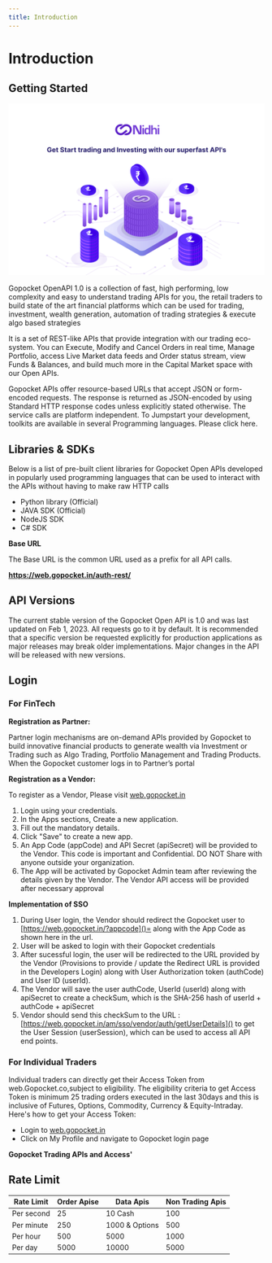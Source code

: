 ```yaml
---
title: Introduction
---
```


# Introduction

## Getting Started

![Image](assets/images/intro.svg)

Gopocket OpenAPI 1.0 is a collection of fast, high performing, low complexity and easy to understand trading APIs for you, the retail traders to build state of the art financial platforms which can be used for trading, investment, wealth generation, automation of trading strategies & execute algo based strategies

It is a set of REST-like APIs that provide integration with our trading eco-system. You can Execute, Modify and Cancel Orders in real time, Manage Portfolio, access Live Market data feeds and Order status stream, view Funds & Balances, and build much more in the Capital Market space with our Open APIs.

Gopocket APIs offer resource-based URLs that accept JSON or form-encoded requests. The response is returned as JSON-encoded by using Standard HTTP response codes unless explicitly stated otherwise. The service calls are platform independent. To Jumpstart your development, toolkits are available in several Programming languages. Please click here.

## Libraries & SDKs

Below is a list of pre-built client libraries for Gopocket Open APIs developed in popularly used programming languages that can be used to interact with the APIs without having to make raw HTTP calls

- Python library (Official)
- JAVA SDK (Official)
- NodeJS SDK
- C# SDK

**Base URL**

The Base URL is the common URL used as a prefix for all API calls.

__https://web.gopocket.in/auth-rest/__

## API Versions

The current stable version of the Gopocket Open API is 1.0 and was last updated on Feb 1, 2023. All requests go to it by default. It is recommended that a specific version be requested explicitly for production applications as major releases may break older implementations. Major changes in the API will be released with new versions.

## Login

### For FinTech

**Registration as Partner:**

Partner login mechanisms are on-demand APIs provided by Gopocket to build innovative financial products to generate wealth via Investment or Trading such as Algo Trading, Portfolio Management and Trading Products. When the Gopocket customer logs in to Partner’s portal

**Registration as a Vendor:**

To register as a Vendor, Please visit [web.gopocket.in](https://web.gopocket.in/developers/)

1.  Login using your  credentials.
2.  In the Apps sections, Create a new application.
3.  Fill out the mandatory details.
4.  Click "Save" to create a new app.
5.  An App Code (appCode) and API Secret (apiSecret) will be provided to the Vendor. This code is important and Confidential. DO NOT Share with anyone outside your organization.​
6.  The App will be activated by Gopocket Admin team after reviewing the details given by the Vendor. The Vendor API access will be provided after necessary approval

**Implementation of SSO**

1.  During User login, the Vendor should redirect the Gopocket user to [https://web.gopocket.in/?appcode]()= along with the App Code as shown here in the url.
2.  User will be asked to login with their Gopocket credentials
3.  After sucessful login, the user will be redirected to the URL provided by the Vendor (Provisions to provide / update the Redirect URL is provided in the Developers Login) along with User Authorization token (authCode) and User ID (userId).
4.  The Vendor will save the user authCode, UserId (userId) along with apiSecret to create a checkSum, which is the SHA-256 hash of userId + authCode + apiSecret
5.  Vendor should send this checkSum to the URL : [https://web.gopocket.in/am/sso/vendor/auth/getUserDetails]() to get the User Session (userSession), which can be used to access all API end points.

### For Individual Traders

Individual traders can directly get their Access Token from web.Gopocket.co,subject to eligibility. The eligibility criteria to get Access Token is minimum 25 trading orders executed in the last 30days and this is inclusive of Futures, Options, Commodity, Currency & Equity-Intraday. Here's how to get your Access Token:

- Login to [web.gopocket.in](https://web.gopocket.in)
- Click on My Profile and navigate to Gopocket login page

**Gopocket Trading APIs and Access'**

## Rate Limit

| Rate Limit | Order Apise | Data Apis      | Non Trading Apis |
| ---------- | ----------- | -------------- | ---------------- |
| Per second | 25          | 10 Cash        | 100              |
| Per minute | 250         | 1000 & Options | 500              |
| Per hour   | 500         | 5000           | 1000             |
| Per day    | 5000        | 10000          | 5000             |

<!-- ### For Individual Developers:

 __Response Structure__

All GET and DELETE request parameters go as query parameters, and POST and PUT parameters as form-encoded (application/x-www-form-urlencoded) parameters, responses from the API are always JSON.

__Successful request:__


HTTP/1.1 200 OK

Content-Type: application/json
``` yaml
{
"status":"success",
"data":{}
}

```
All responses from the API server are JSON with the content-type application/json unless explicitly stated otherwise. A successful 200 OK response always has a JSON response body with a status key with the value success. The data key contains the full response payload.

__Failed request:__

HTTP/1.1 500 Server error

Content-Type: application/json
``` yaml
{
   "status":"error",
"message":"Error message",
"error_type":"GeneralException"

}
```
A failure response is preceded by the corresponding 40x or 50x HTTP header. The status key in the response envelope contains the value error. The message key contains a textual description of the error and error_type contains the name of the exception. There may be an optional data key with additional payload.

__Data types__

Values in JSON responses are of types string, int, float, or bool.

Timestamp (datetime) strings in the responses are represented in the form yyyy-mm-dd hh:mm:ss, set under the Indian timezone (IST) — UTC+5.5 hours

A date string is represented in the form yyyy-mm-dd.

### Exceptions and errors

In addition to the 40x and 50x headers, error responses come with the name of the exception generated internally by the API server. You can define corresponding exceptions in your language or library, and raise them by doing a switch on the returned exception name.

__Example__


HTTP/1.1 500 Server error

Content-Type: application/json

``` yaml
{
   "status":"error",
"message":"Error message",
"error_type":"GeneralException"

}
``` -->

<!-- ## Structure
All GET and DELETE request parameters go as query parameters, and POST and PUT parameters as form-encoded. User has to input an access token in the header for every request.
``` yaml
curl --request POST \
--url https://api..co/orders \
--header 'Content-Type: application/json' \
--header 'access-token: JWT' \
--data '{Request JSON}'
```

## Errors

Error responses come with the error code and message generated internally by the system. The sample structure of error response is shown below.
``` yaml
{
    "errorCode": "",
    "httpStatus": "",
    "internalErrorCode": "",
    "internalErrorMessage": ""
} -->

 <!-- ## Version & API Endpoint: 

 The current stable version of the Gopocket Open API is 1.0 and was last updated on Feb 1, 2023. All requests go to it by default. It is recommended that a specific version be requested explicitly for production applications as major releases may break older implementations. Major changes in the API will be released with new versions.



__STEP 1:__     [https://auth.Gopocket.co/partner/generate-consent]()

Partner need to add partner_id & partner_secret in the header. The response of this flow will have consent-id. Use this consent-id for the next browser based flow.

__STEP 2:__     [https://auth.Gopocket.co/consent-login?consentId=<i>&lt;consentId&gt;</i>]()

This flow will terminate on a partner's server with URL *<partner-redirect-url>*?tokenid=*<tokenId>*. Use this token-id in the next GET call.

__STEP 3:__     [https://auth.Gopocket.co/partner/consume-consent?tokenId=<i>&lt;token-Id&gt;</i>]()

In this step, you need to add partner_id & partner_secret in header again.
This flow will end with end user details like ClientId, UCC, PoA status etc..


**For Individual Traders**

Individual traders can directly get their Access Token from web.Gopocket.co,subject to eligibility. The eligibility criteria to get Access Token is minimum 25 trading orders executed in the last 30days and this is inclusive of Futures, Options, Commodity, Currency & Equity-Intraday. Here's how to get your Access Token:


* Python library (Official)
* JAVA SDK (Official)
* NodeJS SDK 
* C# SDK 





## Structure
All GET and DELETE request parameters go as query parameters, and POST and PUT parameters as form-encoded. User has to input an access token in the header for every request.
``` yaml
curl --request POST \
--url https://api.Gopocket.co/orders \
--header 'Content-Type: application/json' \
--header 'access-token: JWT' \
--data '{Request JSON}'
```

## Errors

Error responses come with the error code and message generated internally by the system. The sample structure of error response is shown below.
``` yaml
{
    "errorCode": "",
    "httpStatus": "",
    "internalErrorCode": "",
    "internalErrorMessage": ""
}
``` -->

<!--

### Generate API Key


# API Overflow

The following diagram depicts the API authentication flow. After receiving the encryption key, user has to generate SHA-256 encrypted key to get User Session ID. To achieve this, the user has to encrypt the combination of User iD, API key and Encryption Key. Sending this to the API will provide a valid Session ID. Use the session ID in authorization header for all further API calls. If there are any issues found, like unauthorized access or invalid session, user can re-generate session id by using the same set of process described above.


# API Overflow

Every request except "authentication" should be appended with Authorization header having Bearer token as below -->
